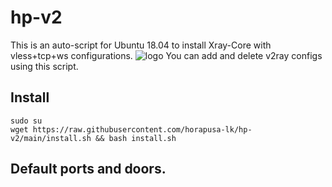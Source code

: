 # hp-v2
This is an auto-script for Ubuntu 18.04 to install Xray-Core with vless+tcp+ws configurations.
![logo](https://telegra.ph/file/1b7cc871ebd3d5399f998.png)
You can add and delete v2ray configs using this script.

## Install
```
sudo su 
wget https://raw.githubusercontent.com/horapusa-lk/hp-v2/main/install.sh && bash install.sh
```

## Default ports and doors.

